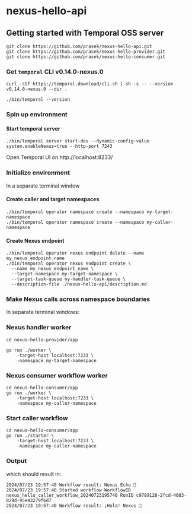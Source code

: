 # nexus-hello-api

## Getting started with Temporal OSS server

```
git clone https://github.com/prasek/nexus-hello-api.git
git clone https://github.com/prasek/nexus-hello-provider.git
git clone https://github.com/prasek/nexus-hello-consumer.git
```

### Get `temporal` CLI v0.14.0-nexus.0

```
curl -sSf https://temporal.download/cli.sh | sh -s -- --version v0.14.0-nexus.0 --dir .

./bin/temporal --version
```

### Spin up environment

#### Start temporal server

```
./bin/temporal server start-dev --dynamic-config-value system.enableNexus=true --http-port 7243
```

Open Temporal UI on http://localhost:8233/

### Initialize environment

In a separate terminal window

#### Create caller and target namespaces

```
./bin/temporal operator namespace create --namespace my-target-namespace
./bin/temporal operator namespace create --namespace my-caller-namespace
```

#### Create Nexus endpoint

```
./bin/temporal operator nexus endpoint delete --name my_nexus_endpoint_name
./bin/temporal operator nexus endpoint create \
  --name my_nexus_endpoint_name \
  --target-namespace my-target-namespace \
  --target-task-queue my-handler-task-queue \
  --description-file ./nexus-hello-api/description.md
```

### Make Nexus calls across namespace boundaries

In separate terminal windows:

### Nexus handler worker

```
cd nexus-hello-provider/app

go run ./worker \
    -target-host localhost:7233 \
    -namespace my-target-namespace
```

### Nexus consumer workflow worker

```
cd nexus-hello-consumer/app
go run ./worker \
    -target-host localhost:7233 \
    -namespace my-caller-namespace
```

### Start caller workflow

```
cd nexus-hello-consumer/app
go run ./starter \
    -target-host localhost:7233 \
    -namespace my-caller-namespace
```

### Output

which should result in:
```
2024/07/23 19:57:40 Workflow result: Nexus Echo 👋
2024/07/23 19:57:40 Started workflow WorkflowID nexus_hello_caller_workflow_20240723195740 RunID c9789128-2fcd-4083-829d-95e43279f6d7
2024/07/23 19:57:40 Workflow result: ¡Hola! Nexus 👋
```
